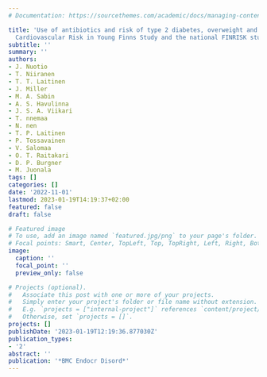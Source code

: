 ```yaml
---
# Documentation: https://sourcethemes.com/academic/docs/managing-content/

title: 'Use of antibiotics and risk of type 2 diabetes, overweight and obesity: the
  Cardiovascular Risk in Young Finns Study and the national FINRISK study'
subtitle: ''
summary: ''
authors:
- J. Nuotio
- T. Niiranen
- T. T. Laitinen
- J. Miller
- M. A. Sabin
- A. S. Havulinna
- J. S. A. Viikari
- T. nnemaa
- N. nen
- T. P. Laitinen
- P. Tossavainen
- V. Salomaa
- O. T. Raitakari
- D. P. Burgner
- M. Juonala
tags: []
categories: []
date: '2022-11-01'
lastmod: 2023-01-19T14:19:37+02:00
featured: false
draft: false

# Featured image
# To use, add an image named `featured.jpg/png` to your page's folder.
# Focal points: Smart, Center, TopLeft, Top, TopRight, Left, Right, BottomLeft, Bottom, BottomRight.
image:
  caption: ''
  focal_point: ''
  preview_only: false

# Projects (optional).
#   Associate this post with one or more of your projects.
#   Simply enter your project's folder or file name without extension.
#   E.g. `projects = ["internal-project"]` references `content/project/deep-learning/index.md`.
#   Otherwise, set `projects = []`.
projects: []
publishDate: '2023-01-19T12:19:36.877030Z'
publication_types:
- '2'
abstract: ''
publication: '*BMC Endocr Disord*'
---
```

